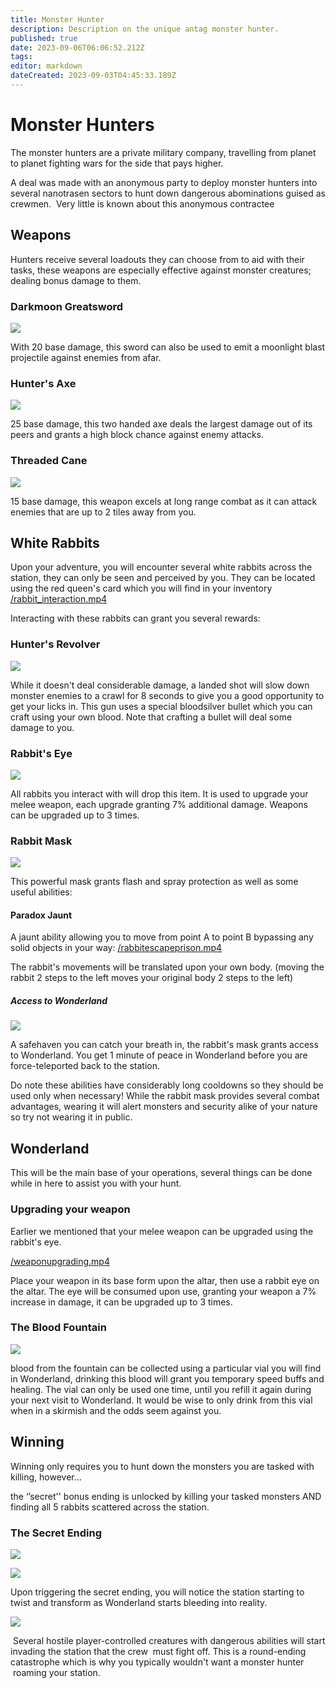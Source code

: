 ```yaml
---
title: Monster Hunter
description: Description on the unique antag monster hunter.
published: true
date: 2023-09-06T06:06:52.212Z
tags: 
editor: markdown
dateCreated: 2023-09-03T04:45:33.189Z
---
```


# Monster Hunters

The monster hunters are a private military company, travelling from planet to planet fighting wars for the side that pays higher.

A deal was made with an anonymous party to deploy monster hunters into several nanotrasen sectors to hunt down dangerous abominations guised as crewmen.  Very little is known about this anonymous contractee

## Weapons

Hunters receive several loadouts they can choose from to aid with their tasks, these weapons are especially effective against monster creatures; dealing bonus damage to them.

### Darkmoon Greatsword

![](https://wiki.fulp.gg/moonlightsword.png)

With 20 base damage, this sword can also be used to emit a moonlight blast projectile against enemies from afar.

### Hunter's Axe

![](https://wiki.fulp.gg/axe.png)

25 base damage, this two handed axe deals the largest damage out of its peers and grants a high block chance against enemy attacks.

### Threaded Cane

![](https://wiki.fulp.gg/threadedcane.png)

15 base damage, this weapon excels at long range combat as it can attack enemies that are up to 2 tiles away from you.

## White Rabbits

Upon your adventure, you will encounter several white rabbits across the station, they can only be seen and perceived by you. They can be located using the red queen's card which you will find in your inventory [/rabbit\_interaction.mp4](https://wiki.fulp.gg/rabbit_interaction.mp4) 

Interacting with these rabbits can grant you several rewards:

### Hunter's Revolver

![](https://wiki.fulp.gg/revolver.png)

While it doesn't deal considerable damage, a landed shot will slow down monster enemies to a crawl for 8 seconds to give you a good opportunity to get your licks in. This gun uses a special bloodsilver bullet which you can craft using your own blood. Note that crafting a bullet will deal some damage to you. 

### Rabbit's Eye

![](https://wiki.fulp.gg/rabbit_eye.png)

All rabbits you interact with will drop this item. It is used to upgrade your melee weapon, each upgrade granting 7% additional damage. Weapons can be upgraded up to 3 times.

### Rabbit Mask

![](https://wiki.fulp.gg/rabbitmask.png)

This powerful mask grants flash and spray protection as well as some useful abilities:

#### Paradox Jaunt

A jaunt ability allowing you to move from point A to point B bypassing any solid objects in your way: [/rabbitescapeprison.mp4](https://wiki.fulp.gg/rabbitescapeprison.mp4)

The rabbit's movements will be translated upon your own body. (moving the rabbit 2 steps to the left moves your original body 2 steps to the left)

##### Access to Wonderland

![](https://wiki.fulp.gg/wonderlandhaven.png)

A safehaven you can catch your breath in, the rabbit's mask grants access to Wonderland. You get 1 minute of peace in Wonderland before you are force-teleported back to the station.

Do note these abilities have considerably long cooldowns so they should be used only when necessary! While the rabbit mask provides several combat advantages, wearing it will alert monsters and security alike of your nature so try not wearing it in public.

## Wonderland

This will be the main base of your operations, several things can be done while in here to assist you with your hunt.

### Upgrading your weapon

Earlier we mentioned that your melee weapon can be upgraded using the rabbit's eye. 

[/weaponupgrading.mp4](https://wiki.fulp.gg/weaponupgrading.mp4)

Place your weapon in its base form upon the altar, then use a rabbit eye on the altar. The eye will be consumed upon use, granting your weapon a 7% increase in damage, it can be upgraded up to 3 times.

### The Blood Fountain

![](https://wiki.fulp.gg/bloodfountain.png)

blood from the fountain can be collected using a particular vial you will find in Wonderland, drinking this blood will grant you temporary speed buffs and healing. The vial can only be used one time, until you refill it again during your next visit to Wonderland. It would be wise to only drink from this vial when in a skirmish and the odds seem against you.

## Winning

Winning only requires you to hunt down the monsters you are tasked with killing, however…

the ‘’secret'' bonus ending is unlocked by killing your tasked monsters AND finding all 5 rabbits scattered across the station. 

### The Secret Ending

![](https://wiki.fulp.gg/wonderlandinvasion.png)

![](https://wiki.fulp.gg/wonderlandinvasion2.png)

Upon triggering the secret ending, you will notice the station starting to twist and transform as Wonderland starts bleeding into reality. 

![](https://wiki.fulp.gg/jabberocky.png)

 Several hostile player-controlled creatures with dangerous abilities will start invading the station that the crew  must fight off. This is a round-ending catastrophe which is why you typically wouldn't want a monster hunter  roaming your station.